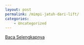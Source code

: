 ```yaml
---
layout: post
permalink: /mimpi-jatuh-dari-lift/
categories:
    - Uncategorized
---
```


[Baca Selengkapnya](/03)